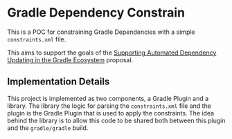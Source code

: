 # Gradle Dependency Constrain

This is a POC for constraining Gradle Dependencies with a simple `constraints.xml` file.

This aims to support the goals of the
[Supporting Automated Dependency Updating in the Gradle Ecosystem](https://docs.google.com/document/d/10OAehVIu3ehKvg60BMrMw5s3U7tTddeXIkyVw-KhFqU/edit#)
proposal.

## Implementation Details

This project is implemented as two components, a Gradle Plugin and a library. The library the logic for parsing
the `constraints.xml` file and the plugin is the Gradle Plugin that is used to apply the constraints. The idea behind
the library is to allow this code to be shared both between this plugin and the `gradle/gradle` build.
